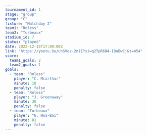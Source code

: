 ```yaml
---
tournament_id: 1
stage: "group"
group: "C"
fixture: "Matchday 2"
team1: "Roless"
team2: "Turbeaux"
stadium_id: 7
status: "played"
date: 2022-12-15T17:00:00Z
link: "https://youtu.be/uhSVoz-2miE?si=q2TpR6B4-IBoBwCj&t=454"
score:
  team1_goals: 2
  team2_goals: 1
goals:
  - team: "Roless"
    player: "C. Mcarthur"
    minute: 10
    penalty: false
  - team: "Roless"
    player: "J. Greenaway"
    minute: 30
    penalty: false
  - team: "Turbeaux"
    player: "G. Hua-Bai"
    minute: 81
    penalty: false
---
```

